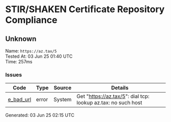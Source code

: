 # STIR/SHAKEN Certificate Repository Compliance

## Unknown

Name: `https://az.tax/5`\
Tested At: 03 Jun 25 01:40 UTC\
Time: 257ms

### Issues

| Code | Type | Source | Details |
|------|------|--------|---------|
| [e_bad_url](../../ISSUES/e_bad_url/README.md) | error | System | Get "https://az.tax/5": dial tcp: lookup az.tax: no such host |

Generated: 03 Jun 25 02:15 UTC